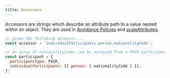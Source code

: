 ```yaml
---
title: Accessors
---
```


Accessors are strings which describe an attribute path to a value nested within an object. They are used in [Avoidance Policies](./avoidance) and [scaleAttributes](./scaleItems).

```js
// given the follwoing accessor...
const accessor = 'individualParticipants.person.nationalityCode';

// an array of nationalityCodes can be accessed from a PAIR participant
const participant = {
  participantType: PAIR,
  individualParticipants: [{ person: { nationalityCode } }],
};
```
